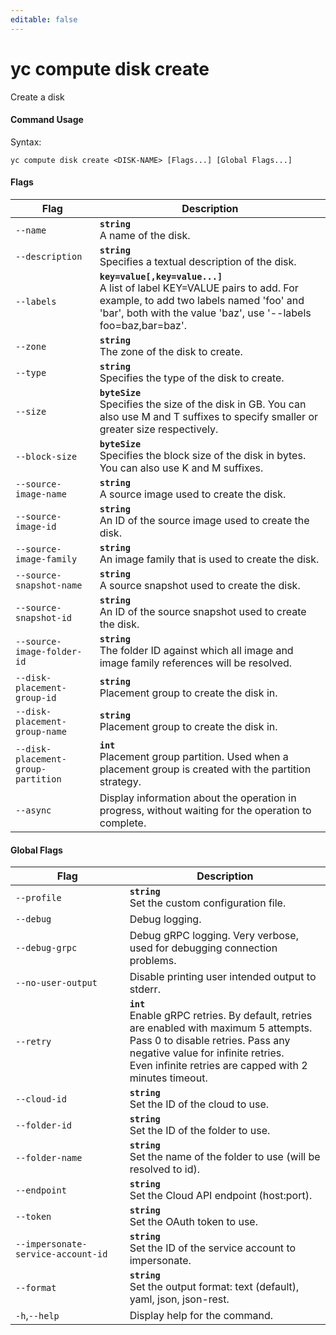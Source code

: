 ```yaml
---
editable: false
---
```


# yc compute disk create

Create a disk

#### Command Usage

Syntax: 

`yc compute disk create <DISK-NAME> [Flags...] [Global Flags...]`

#### Flags

| Flag | Description |
|----|----|
|`--name`|<b>`string`</b><br/>A name of the disk.|
|`--description`|<b>`string`</b><br/>Specifies a textual description of the disk.|
|`--labels`|<b>`key=value[,key=value...]`</b><br/>A list of label KEY=VALUE pairs to add. For example, to add two labels named 'foo' and 'bar', both with the value 'baz', use '--labels foo=baz,bar=baz'.|
|`--zone`|<b>`string`</b><br/>The zone of the disk to create.|
|`--type`|<b>`string`</b><br/>Specifies the type of the disk to create.|
|`--size`|<b>`byteSize`</b><br/>Specifies the size of the disk in GB. You can also use M and T suffixes to specify smaller or greater size respectively.|
|`--block-size`|<b>`byteSize`</b><br/>Specifies the block size of the disk in bytes. You can also use K and M suffixes.|
|`--source-image-name`|<b>`string`</b><br/>A source image used to create the disk.|
|`--source-image-id`|<b>`string`</b><br/>An ID of the source image used to create the disk.|
|`--source-image-family`|<b>`string`</b><br/>An image family that is used to create the disk.|
|`--source-snapshot-name`|<b>`string`</b><br/>A source snapshot used to create the disk.|
|`--source-snapshot-id`|<b>`string`</b><br/>An ID of the source snapshot used to create the disk.|
|`--source-image-folder-id`|<b>`string`</b><br/>The folder ID against which all image and image family references will be resolved.|
|`--disk-placement-group-id`|<b>`string`</b><br/>Placement group to create the disk in.|
|`--disk-placement-group-name`|<b>`string`</b><br/>Placement group to create the disk in.|
|`--disk-placement-group-partition`|<b>`int`</b><br/>Placement group partition. Used when a placement group is created with the partition strategy.|
|`--async`|Display information about the operation in progress, without waiting for the operation to complete.|

#### Global Flags

| Flag | Description |
|----|----|
|`--profile`|<b>`string`</b><br/>Set the custom configuration file.|
|`--debug`|Debug logging.|
|`--debug-grpc`|Debug gRPC logging. Very verbose, used for debugging connection problems.|
|`--no-user-output`|Disable printing user intended output to stderr.|
|`--retry`|<b>`int`</b><br/>Enable gRPC retries. By default, retries are enabled with maximum 5 attempts.<br/>Pass 0 to disable retries. Pass any negative value for infinite retries.<br/>Even infinite retries are capped with 2 minutes timeout.|
|`--cloud-id`|<b>`string`</b><br/>Set the ID of the cloud to use.|
|`--folder-id`|<b>`string`</b><br/>Set the ID of the folder to use.|
|`--folder-name`|<b>`string`</b><br/>Set the name of the folder to use (will be resolved to id).|
|`--endpoint`|<b>`string`</b><br/>Set the Cloud API endpoint (host:port).|
|`--token`|<b>`string`</b><br/>Set the OAuth token to use.|
|`--impersonate-service-account-id`|<b>`string`</b><br/>Set the ID of the service account to impersonate.|
|`--format`|<b>`string`</b><br/>Set the output format: text (default), yaml, json, json-rest.|
|`-h`,`--help`|Display help for the command.|
